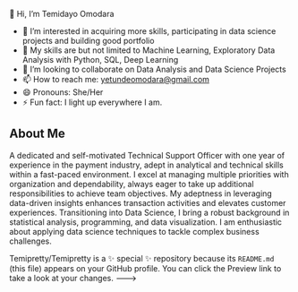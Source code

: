  👋 Hi, I’m Temidayo Omodara
- 👀 I’m interested in acquiring more skills, participating in data science projects and building good portfolio
- 🌱 My skills are but not limited to Machine Learning, Exploratory Data Analysis with Python, SQL, Deep Learning 
- 💞️ I’m looking to collaborate on Data Analysis and Data Science Projects
- 📫 How to reach me: yetundeomodara@gmail.com
- 😄 Pronouns: She/Her
- ⚡ Fun fact: I light up everywhere I am.


About Me
------------------------------------------------------------------------------------------------------------------------------------------------------------------------------------------
A dedicated and self-motivated Technical Support Officer with one year of experience in the payment industry, adept in analytical and technical skills within a fast-paced environment. I excel at managing multiple priorities with organization and dependability, always eager to take up additional responsibilities to achieve team objectives. My adeptness in leveraging data-driven insights enhances transaction activities and elevates customer experiences. Transitioning into Data Science, I bring a robust background in statistical analysis, programming, and data visualization. I am enthusiastic about applying data science techniques to tackle complex business challenges.


Temipretty/Temipretty is a ✨ special ✨ repository because its `README.md` (this file) appears on your GitHub profile.
You can click the Preview link to take a look at your changes.
--->
